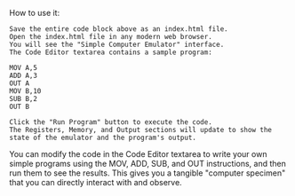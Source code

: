 How to use it:

    Save the entire code block above as an index.html file.
    Open the index.html file in any modern web browser.
    You will see the "Simple Computer Emulator" interface.
    The Code Editor textarea contains a sample program:

    MOV A,5
    ADD A,3
    OUT A
    MOV B,10
    SUB B,2
    OUT B

    Click the "Run Program" button to execute the code.
    The Registers, Memory, and Output sections will update to show the state of the emulator and the program's output.

You can modify the code in the Code Editor textarea to write your own simple programs using the MOV, ADD, SUB, and OUT instructions, 
and then run them to see the results. This gives you a tangible "computer specimen" that you can directly interact with and observe.
